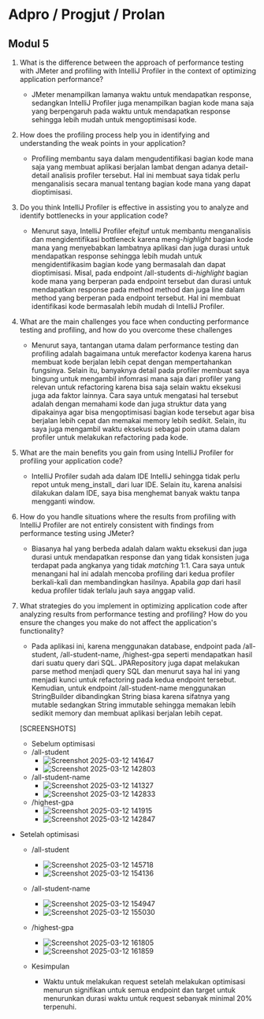 # Adpro / Progjut / Prolan
## Modul 5 

1. What is the difference between the approach of performance testing with JMeter and profiling with IntelliJ Profiler in the context of optimizing application performance?
   - JMeter menampilkan lamanya waktu untuk mendapatkan response, sedangkan IntelliJ Profiler juga menampilkan bagian kode mana saja yang berpengaruh pada waktu untuk mendapatkan response sehingga lebih mudah untuk mengoptimisasi kode.
2. How does the profiling process help you in identifying and understanding the weak points in your application?
   - Profiling membantu saya dalam mengudentifikasi bagian kode mana saja yang membuat aplikasi berjalan lambat dengan adanya detail-detail analisis profiler tersebut. Hal ini membuat saya tidak perlu menganalisis secara manual tentang bagian kode mana yang dapat dioptimisasi. 
3. Do you think IntelliJ Profiler is effective in assisting you to analyze and identify bottlenecks in your application code?
   - Menurut saya, IntelliJ Profiler efejtuf untuk membantu menganalisis dan mengidentifikasi bottleneck karena meng-_highlight_ bagian kode mana yang menyebabkan lambatnya aplikasi dan juga durasi untuk mendapatkan response sehingga lebih mudah untuk mengidentifikasim bagian kode yang bermasalah dan dapat dioptimisasi. Misal, pada endpoint /all-students di-_highlight_ bagian kode mana yang berperan pada endpoint tersebut dan durasi untuk mendapatkan response pada method method dan juga line dalam method yang berperan pada endpoint tersebut. Hal ini membuat identifikasi kode bermasalah lebih mudah di IntelliJ Profiler. 
4. What are the main challenges you face when conducting performance testing and profiling, and how do you overcome these challenges
   - Menurut saya, tantangan utama dalam performance testing dan profiling adalah bagaimana untuk merefactor kodenya karena harus membuat kode berjalan lebih cepat dengan mempertahankan fungsinya. Selain itu, banyaknya detail pada profiler membuat saya bingung untuk mengambil infomrasi mana saja dari profiler yang relevan untuk refactoring karena bisa saja selain waktu eksekusi juga ada faktor lainnya. Cara saya untuk mengatasi hal tersebut adalah dengan memahami kode dan juga struktur data yang dipakainya agar bisa mengoptimisasi bagian kode tersebut agar bisa berjalan lebih cepat dan memakai memory lebih sedikit. Selain, itu saya juga mengambil waktu eksekusi sebagai poin utama dalam profiler untuk melakukan refactoring pada kode.
5. What are the main benefits you gain from using IntelliJ Profiler for profiling your application code?
   - IntelliJ Profiler sudah ada dalam IDE IntelliJ sehingga tidak perlu repot untuk meng_install_ dari luar IDE. Selain itu, karena analsisi dilakukan dalam IDE, saya bisa menghemat banyak waktu tanpa mengganti window. 
6. How do you handle situations where the results from profiling with IntelliJ Profiler are not entirely consistent with findings from performance testing using JMeter?
    - Biasanya hal yang berbeda adalah dalam waktu eksekusi dan juga durasi untuk mendapatkan response dan yang tidak konsisten juga terdapat pada angkanya yang tidak _matching_ 1:1. Cara saya untuk menangani hal ini adalah mencoba profiling dari kedua profiler berkali-kali dan membandingkan hasilnya. Apabila _gap_ dari hasil kedua profiler tidak terlalu jauh saya anggap valid. 
7. What strategies do you implement in optimizing application code after analyzing results from performance testing and profiling? How do you ensure the changes you make do not affect the application's functionality?
    - Pada aplikasi ini, karena menggunakan database, endpoint pada /all-student, /all-student-name, /highest-gpa seperti mendapatkan hasil dari suatu query dari SQL. JPARepository juga dapat melakukan parse method menjadi query SQL dan menurut saya hal ini yang menjadi kunci untuk refactoring pada kedua endpoint tersebut. Kemudian, untuk endpoint /all-student-name menggunakan StringBuilder dibandingkan String biasa karena sifatnya yang mutable sedangkan String immutable sehingga memakan lebih sedikit memory dan membuat aplikasi berjalan lebih cepat.

   [SCREENSHOTS]
   - Sebelum optimisasi
   - /all-student
     - ![Screenshot 2025-03-12 141647](https://github.com/user-attachments/assets/ee05eaa9-d12d-4394-8fe4-3aa2529a4132)
     - ![Screenshot 2025-03-12 142803](https://github.com/user-attachments/assets/a31bac0e-514f-495b-999c-a75f7cefd7e4)
   - /all-student-name
     -  ![Screenshot 2025-03-12 141327](https://github.com/user-attachments/assets/d636cd9c-38ab-482a-a028-70489e82fe31)
     -  ![Screenshot 2025-03-12 142833](https://github.com/user-attachments/assets/8aeed535-0260-4280-9042-92f33e8a4191)
   - /highest-gpa
     - ![Screenshot 2025-03-12 141915](https://github.com/user-attachments/assets/1db89d1d-511a-460e-8a4d-2b9848f21924)
     - ![Screenshot 2025-03-12 142847](https://github.com/user-attachments/assets/a5e461cf-a5a3-4367-8d7b-d483ee76889e)

- Setelah optimisasi
  - /all-student
    - ![Screenshot 2025-03-12 145718](https://github.com/user-attachments/assets/908261f2-7436-4715-a00d-7219ca5b1b6d)
    - ![Screenshot 2025-03-12 154136](https://github.com/user-attachments/assets/80a420fc-5b6a-4cd7-b660-383aef2421a8)
  - /all-student-name
    - ![Screenshot 2025-03-12 154947](https://github.com/user-attachments/assets/8aa71bb1-297c-4fc3-bc18-076a983a140f)
    - ![Screenshot 2025-03-12 155030](https://github.com/user-attachments/assets/ab9c19cd-ebc7-4f3d-9342-255a58ee667a)
  - /highest-gpa
    - ![Screenshot 2025-03-12 161805](https://github.com/user-attachments/assets/24c3cdfa-f638-4898-9d56-b2d7c83e5d82)
    - ![Screenshot 2025-03-12 161859](https://github.com/user-attachments/assets/773ce8ad-b8f3-4b65-a91e-ba09b242d406)


   - Kesimpulan
     - Waktu untuk melakukan request setelah melakukan optimisasi menurun signifikan untuk semua endpoint dan target untuk menurunkan durasi waktu untuk request sebanyak minimal 20% terpenuhi. 
  
